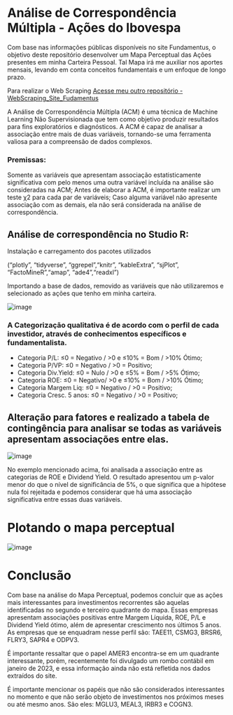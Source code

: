 # Análise de Correspondência Múltipla - Ações do Ibovespa
Com base nas informações públicas disponíveis no site Fundamentus, o objetivo deste repositório desenvolver um Mapa Perceptual das Ações presentes em minha Carteira Pessoal. Tal Mapa irá me auxiliar nos aportes mensais, levando em conta conceitos fundamentais e um enfoque de longo prazo.

Para realizar o Web Scraping [Acesse meu outro repositório -  WebScraping_Site_Fudamentus](https://github.com/gabriellfariaa/WebScraping_Site_Fudamentus)

A Análise de Correspondência Múltipla (ACM) é uma técnica de Machine Learning Não Supervisionada que tem como objetivo produzir resultados para fins exploratórios e diagnósticos. A ACM é capaz de analisar a associação entre mais de duas variáveis, tornando-se uma ferramenta valiosa para a compreensão de dados complexos.

### Premissas:

Somente as variáveis que apresentam associação estatisticamente significativa com pelo menos uma outra variável incluída na análise são consideradas na ACM;
Antes de elaborar a ACM, é importante realizar um teste χ2 para cada par de variáveis;
Caso alguma variável não apresente associação com as demais, ela não será considerada na análise de correspondência.

## Análise de correspondência no Studio R:
Instalação e carregamento dos pacotes utilizados

(“plotly”, “tidyverse”, “ggrepel”,“knitr”, “kableExtra”, “sjPlot”, “FactoMineR”,“amap”, “ade4”,“readxl”)

Importando a base de dados, removido as variáveis que não utilizaremos e selecionado as ações que tenho em minha carteira.

![image](https://github.com/gabriellfariaa/ACM/assets/111810067/d199c812-0372-4c3a-922b-83f1186a2f7e)

### A Categorização qualitativa é de acordo com o perfil de cada investidor, através de conhecimentos específicos e fundamentalista.

- Categoria P/L: ≤0 = Negativo / >0 e ≤10% = Bom / >10% Ótimo;
- Categoria P/VP: ≤0 = Negativo / >0 = Positivo;
- Categoria Div.Yield: ≤0 = Nulo / >0 e ≤5% = Bom / >5% Ótimo;
- Categoria ROE: ≤0 = Negativo/ >0 e ≤10% = Bom / >10% Ótimo;
- Categoria Margem Liq: ≤0 = Negativo / >0 = Positivo;
- Categoria Cresc. 5 anos: ≤0 = Negativo / >0 = Positivo;

## Alteração para fatores e realizado a tabela de contingência para analisar se todas as variáveis apresentam associações entre elas.
![image](https://miro.medium.com/v2/resize:fit:640/format:webp/1*LmxMmxDlovFDZ5oZtmWc_w.png)

No exemplo mencionado acima, foi analisada a associação entre as categorias de ROE e Dividend Yield. O resultado apresentou um p-valor menor do que o nível de significância de 5%, o que significa que a hipótese nula foi rejeitada e podemos considerar que há uma associação significativa entre essas duas variáveis.

# Plotando o mapa perceptual
![image](https://miro.medium.com/v2/resize:fit:1400/format:webp/1*y28X5xKb19SNylVGMfnPrg.png)

# Conclusão
Com base na análise do Mapa Perceptual, podemos concluir que as ações mais interessantes para investimentos recorrentes são aquelas identificadas no segundo e terceiro quadrante do mapa. Essas empresas apresentam associações positivas entre Margem Líquida, ROE, P/L e Dividend Yield ótimo, além de apresentar crescimento nos últimos 5 anos. As empresas que se enquadram nesse perfil são: TAEE11, CSMG3, BRSR6, FLRY3, SAPR4 e ODPV3.

É importante ressaltar que o papel AMER3 encontra-se em um quadrante interessante, porém, recentemente foi divulgado um rombo contábil em janeiro de 2023, e essa informação ainda não está refletida nos dados extraídos do site.

É importante mencionar os papéis que não são considerados interessantes no momento e que não serão objeto de investimentos nos próximos meses ou até mesmo anos. São eles: MGLU3, MEAL3, IRBR3 e COGN3.


